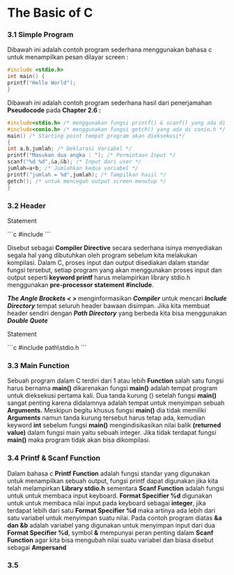 # The Basic of C

<h3>3.1 Simple Program</h3>
<p>Dibawah ini adalah contoh program sederhana menggunakan bahasa c untuk menampilkan pesan dilayar screen :</p>

```c
#include <stdio.h>
int main() {
printf("Hello World");
}
```

<p>Dibawah ini adalah contoh program sederhana hasil dari penerjamahan <b>Pseudocode</b> pada <b>Chapter 2.6 :</b></p></p>

```c
#include<stdio.h> /* menggunakan fungsi printf() & scanf() yang ada di stdio.h */
#include<conio.h> /* menggunakan fungsi getch() yang ada di conio.h */
main() /* Starting point tempat program akan dieksekusi*/
{
int a,b,jumlah; /* Deklarasi Variabel */
printf("Masukan dua angka : "); /* Permintaan Input */
scanf("%d %d",&a,&b); /* Input dari user */
jumlah=a+b; /* Jumlahkan kedua variabel */
printf("jumlah = %d",jumlah); /* Tampilkan hasil */
getch(); /* untuk mencegah output screen menutup */
} 
```

<h3>3.2 Header</h3>

<p>Statement</p>
```c
#include <stdio.h>
```
<p>Disebut sebagai <b>Compiler Directive</b> secara sederhana isinya menyediakan segala hal yang dibutuhkan oleh program
sebelum kita melakukan kompilasi. Dalam C, proses input dan output disediakan dalam standar fungsi tersebut, setiap program 
yang akan menggunakan proses input dan output seperti <b>keyword printf</b> harus melampirkan library stdio.h menggunakan <b>pre-processor statement #include</b>.</p>

<p><i><b>The Angle Brackets < > </b></i> menginformasikan <i><b>Compiler</b></i> untuk mencari <i><b>Include Directory</b></i> tempat seluruh header bawaan disimpan. Jika kita membuat header sendiri dengan <i><b>Path Directory</b></i> yang berbeda kita bisa menggunakan <i><b>Double Quote</b></i></p>

<p>Statement</p>
```c
#include path\stdio.h
```

<h3>3.3 Main Function</h3>
<p>Sebuah program dalam C terdiri dari 1 atau lebih <b>Function</b> salah satu fungsi harus bernama <b>main()</b> dikarenakan fungsi <b>main()</b> adalah tempat program untuk dieksekusi pertama kali. Dua tanda kurung () setelah fungsi <b>main()</b> sangat penting karena didalamnya adalah tempat untuk menyimpan sebuah <b>Arguments.</b> Meskipun begitu khusus fungsi <b>main()</b> dia tidak memiliki <b>Arguments</b> namun tanda kurung tersebut harus tetap ada, kemudian keyword <b>int</b> sebelum fungsi <b>main()</b> mengindisikasikan nilai balik <b>(returned value)</b> dalam fungsi main yaitu sebuah integer. Jika tidak terdapat fungsi <b>main()</b> maka program tidak akan bisa dikompilasi. 
</p>

<h3>3.4 Printf & Scanf Function</h3>
<p>Dalam bahasa c <b>Printf Function</b> adalah fungsi standar yang digunakan untuk menampilkan sebuah output, fungsi printf dapat digunakan jika kita telah melampirkan <b>Library stdio.h</b> sementara <b>Scanf Function</b> adalah fungsi untuk untuk membaca input keyboard. <b>Format Specifier %d</b> digunakan untuk untuk membaca nilai input pada keyboard sebagai <b>integer</b>, jika terdapat lebih dari satu <b>Format Specifier %d</b> maka artinya ada lebih dari satu variabel untuk menyimpan suatu nilai. Pada contoh program diatas <b>&a dan &b</b> adalah variabel yang digunakan untuk menyimpan input dari dua <b>Format Specifier %d</b>, symbol <b>&</b> mempunyai peran penting dalam <b>Scanf Function</b> agar kita bisa mengubah nilai suatu variabel dan biasa disebut sebagai <b>Ampersand</b></p>

<h3>3.5 </h3>
